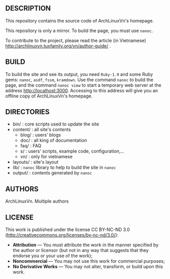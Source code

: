 ## DESCRIPTION

  This repository contains the source code of ArchLinuxVn's homepage.

  This repository is only a mirror. To build the page, you must use `nanoc`.

  To contribute to the project, please read the article (in Vietnamese)
    http://archlinuxvn.tuxfamily.org/vn/author-guide/ .

## BUILD

  To build the site and see its output, you need `Ruby-1.9` and some
  Ruby gems: `nanoc`, `asdf`, `fssm`, `kramdown`. Use the command `nanoc`
  to build the page, and the command `nanoc view` to start a temporary
  web server at the address <http://localhost:3000>. Accessing to this
  address will give you an offline copy of ArchLinuxVn's homepage.

## DIRECTORIES

  * bin/      : core scripts used to update the site
  * content/  : all site's contents
    * blog/   : users' blogs
    * doc/    : all king of documentation
    * faq/    : FAQ
    * s/      : users' scripts, example code, configuration,...
    * vn/     : only for vietnamese
  * layouts/  : site's layout
  * lib/      : `nanoc` library to help to build the site in `nanoc`
  * output/   : contents generated by `nanoc`

## AUTHORS

  ArchLinuxVn. Multiple authors

## LICENSE

  This work is published under the license CC BY-NC-ND 3.0
  (http://creativecommons.org/licenses/by-nc-nd/3.0/):

  * **Attribution** — You must attribute the work in the manner
        specified by the author or licensor (but not in any way
        that suggests that they endorse you or your use of the work);
  * **Noncommercial** — You may not use this work for commercial purposes;
  * **No Derivative Works** — You may not alter, transform, or build upon this work.
